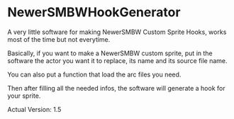 # NewerSMBWHookGenerator
A very little software for making NewerSMBW Custom Sprite Hooks, works most of the time but not everytime.

Basically, if you want to make a NewerSMBW custom sprite, put in the software the actor you want it to replace, its name and its source file name.

You can also put a function that load the arc files you need.

Then after filling all the needed infos, the software will generate a hook for your sprite.

Actual Version: 1.5
